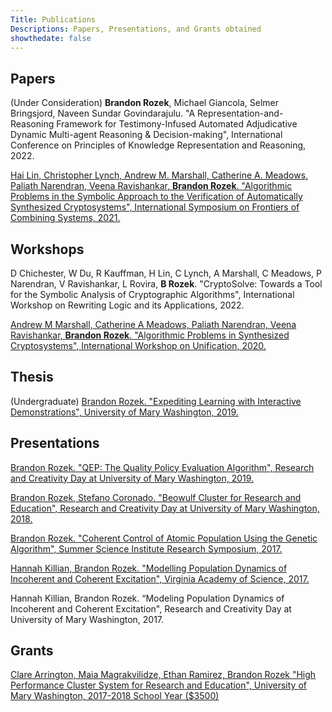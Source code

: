 ```yaml
---
Title: Publications
Descriptions: Papers, Presentations, and Grants obtained
showthedate: false
---
```


## Papers

(Under Consideration) **Brandon Rozek**, Michael Giancola, Selmer Bringsjord, Naveen Sundar Govindarajulu. "A Representation-and-Reasoning Framework for Testimony-Infused Automated Adjudicative Dynamic Multi-agent Reasoning & Decision-making", International Conference on Principles of Knowledge Representation and Reasoning, 2022.

[Hai Lin, Christopher Lynch, Andrew M. Marshall, Catherine A. Meadows, Paliath Narendran, Veena Ravishankar, **Brandon Rozek**. "Algorithmic Problems in the Symbolic Approach to the Verification of Automatically Synthesized Cryptosystems", International Symposium on Frontiers of Combining Systems, 2021.](https://link.springer.com/chapter/10.1007/978-3-030-86205-3_14)


## Workshops

D Chichester, W Du, R Kauffman, H Lin, C Lynch, A Marshall, C Meadows, P Narendran, V Ravishankar, L Rovira, **B Rozek**. "CryptoSolve: Towards a Tool for the Symbolic Analysis of Cryptographic Algorithms",  International Workshop on Rewriting Logic and its Applications, 2022.

[Andrew M Marshall, Catherine A Meadows, Paliath Narendran, Veena Ravishankar, **Brandon Rozek**. "Algorithmic Problems in Synthesized Cryptosystems", International Workshop on Unification, 2020.](https://www3.risc.jku.at/publications/download/risc_6129/proceedings-UNIF2020.pdf#page=58)


## Thesis

(Undergraduate) [Brandon Rozek. "Expediting Learning with Interactive Demonstrations", University of Mary Washington, 2019.](https://scholar.umw.edu/student_research/305/)

## Presentations

[Brandon Rozek. "QEP: The Quality Policy Evaluation Algorithm", Research and Creativity Day at University of Mary Washington, 2019.](/files/research/QEP.pptx)

[Brandon Rozek, Stefano Coronado. "Beowulf Cluster for Research and Education", Research and Creativity Day at University of Mary Washington, 2018.](/files/research/LUNACposter.pdf)

[Brandon Rozek. "Coherent Control of Atomic Population Using the Genetic Algorithm", Summer Science Institute Research Symposium, 2017.](/files/research/coherentcontrolofatomicpopulation.pdf)

[Hannah Killian, Brandon Rozek. "Modelling Population Dynamics of Incoherent and Coherent Excitation", Virginia Academy of Science, 2017.](/files/research/modellingpopulationdynamics.pdf)

Hannah Killian, Brandon Rozek. “Modeling Population Dynamics of Incoherent and Coherent Excitation", Research and Creativity Day at University of Mary Washington, 2017.


## Grants

[Clare Arrington, Maia Magrakvilidze, Ethan Ramirez, Brandon Rozek "High Performance Cluster System for Research and Education", University of Mary Washington, 2017-2018 School Year ($3500)](https://cas.umw.edu/wp-content/blogs.dir/51/files/2018/10/Fall-2017-Awards.pdf)
